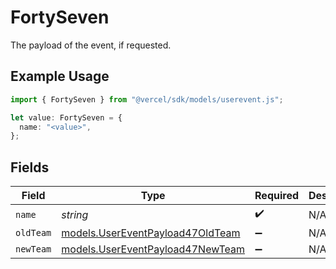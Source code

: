 # FortySeven

The payload of the event, if requested.

## Example Usage

```typescript
import { FortySeven } from "@vercel/sdk/models/userevent.js";

let value: FortySeven = {
  name: "<value>",
};
```

## Fields

| Field                                                                      | Type                                                                       | Required                                                                   | Description                                                                |
| -------------------------------------------------------------------------- | -------------------------------------------------------------------------- | -------------------------------------------------------------------------- | -------------------------------------------------------------------------- |
| `name`                                                                     | *string*                                                                   | :heavy_check_mark:                                                         | N/A                                                                        |
| `oldTeam`                                                                  | [models.UserEventPayload47OldTeam](../models/usereventpayload47oldteam.md) | :heavy_minus_sign:                                                         | N/A                                                                        |
| `newTeam`                                                                  | [models.UserEventPayload47NewTeam](../models/usereventpayload47newteam.md) | :heavy_minus_sign:                                                         | N/A                                                                        |